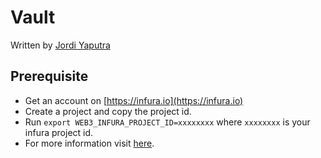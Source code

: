 # Vault

Written by [Jordi Yaputra](https://github.com/jordiyapz)

## Prerequisite

- Get an account on [https://infura.io](https://infura.io)
- Create a project and copy the project id.
- Run `export WEB3_INFURA_PROJECT_ID=xxxxxxxx` where `xxxxxxxx` is your infura project id.
- For more information visit [here](https://web3py.readthedocs.io/en/latest/providers.html#infura-mainnet).
